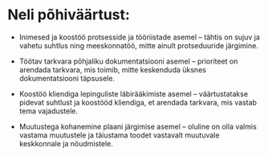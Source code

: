 # Neli põhiväärtust:
* Inimesed ja koostöö protsesside ja tööriistade asemel – tähtis on sujuv ja vahetu suhtlus ning meeskonnatöö, mitte ainult protseduuride järgimine.

* Töötav tarkvara põhjaliku dokumentatsiooni asemel – prioriteet on arendada tarkvara, mis toimib, mitte keskenduda üksnes dokumentatsiooni täpsusele.

* Koostöö kliendiga lepinguliste läbirääkimiste asemel – väärtustatakse pidevat suhtlust ja koostööd kliendiga, et arendada tarkvara, mis vastab tema vajadustele.

* Muutustega kohanemine plaani järgimise asemel – oluline on olla valmis vastama muutustele ja täiustama toodet vastavalt muutuvale keskkonnale ja nõudmistele.
